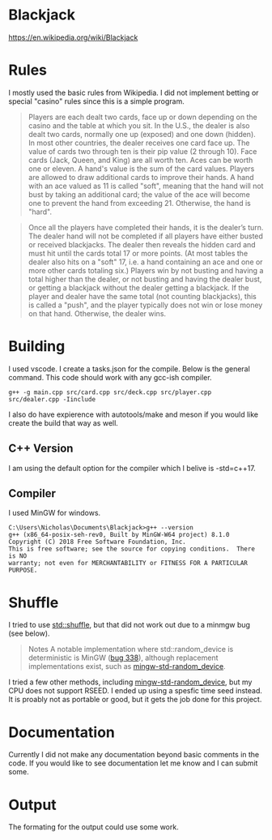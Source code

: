 
# Blackjack

https://en.wikipedia.org/wiki/Blackjack

# Rules
I mostly used the basic rules from Wikipedia.  I did not implement betting or special "casino" rules since this is a simple program.

>Players are each dealt two cards, face up or down depending on the casino and the table at which you sit. In the U.S., the dealer is also dealt two cards, normally one up (exposed) and one down (hidden). In most other countries, the dealer receives one card face up. The value of cards two through ten is their pip value (2 through 10). Face cards (Jack, Queen, and King) are all worth ten. Aces can be worth one or eleven. A hand's value is the sum of the card values. Players are allowed to draw additional cards to improve their hands. A hand with an ace valued as 11 is called "soft", meaning that the hand will not bust by taking an additional card; the value of the ace will become one to prevent the hand from exceeding 21. Otherwise, the hand is "hard".

>Once all the players have completed their hands, it is the dealer’s turn. The dealer hand will not be completed if all players have either busted or received blackjacks. The dealer then reveals the hidden card and must hit until the cards total 17 or more points. (At most tables the dealer also hits on a "soft" 17, i.e. a hand containing an ace and one or more other cards totaling six.) Players win by not busting and having a total higher than the dealer, or not busting and having the dealer bust, or getting a blackjack without the dealer getting a blackjack. If the player and dealer have the same total (not counting blackjacks), this is called a "push", and the player typically does not win or lose money on that hand. Otherwise, the dealer wins. 

# Building
I used vscode.  I create a tasks.json for the compile.  Below is the general command.  This code should work with any gcc-ish compiler.

```
g++ -g main.cpp src/card.cpp src/deck.cpp src/player.cpp src/dealer.cpp -Iinclude
```

I also do have expierence with autotools/make and meson if you would like create the build that way as well.

## C++ Version
I am using the default option for the compiler which I belive is -std=c++17.

## Compiler
I used MinGW for windows.

```
C:\Users\Nicholas\Documents\Blackjack>g++ --version
g++ (x86_64-posix-seh-rev0, Built by MinGW-W64 project) 8.1.0
Copyright (C) 2018 Free Software Foundation, Inc.
This is free software; see the source for copying conditions.  There is NO
warranty; not even for MERCHANTABILITY or FITNESS FOR A PARTICULAR PURPOSE.
```

# Shuffle

I tried to use [std::shuffle](https://en.cppreference.com/w/cpp/numeric/random/random_device), but that did not work out due to a minmgw bug (see below).

> Notes
> A notable implementation where std::random_device is deterministic is MinGW ([bug 338](https://sourceforge.net/p/mingw-w64/bugs/338/)), although replacement implementations exist, such as [mingw-std-random_device](https://github.com/euloanty/mingw-std-random_device). 

I tried a few other methods, including [mingw-std-random_device](https://github.com/euloanty/mingw-std-random_device), but my CPU does not support RSEED.  I ended up using a spesfic time seed instead.  It is proably not as portable or good, but it gets the job done for this project.

# Documentation
Currently I did not make any documentation beyond basic comments in the code.  If you would like to see documentation let me know and I can submit some.

# Output
The formating for the output could use some work.  